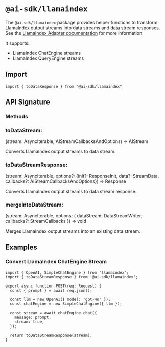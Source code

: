# `@ai-sdk/llamaindex`

The `@ai-sdk/llamaindex` package provides helper functions to transform LlamaIndex output streams into data streams and data stream responses.
See the [LlamaIndex Adapter documentation](/providers/adapters/llamaindex) for more information.

It supports:

- LlamaIndex ChatEngine streams
- LlamaIndex QueryEngine streams

## Import

```
import { toDataResponse } from "@ai-sdk/llamaindex"
```

## API Signature

### Methods

### toDataStream:

(stream: AsyncIterable<EngineResponse>, AIStreamCallbacksAndOptions) => AIStream

Converts LlamaIndex output streams to data stream.

### toDataStreamResponse:

(stream: AsyncIterable<EngineResponse>, options?: {init?: ResponseInit, data?: StreamData, callbacks?: AIStreamCallbacksAndOptions}) => Response

Converts LlamaIndex output streams to data stream response.

### mergeIntoDataStream:

(stream: AsyncIterable<EngineResponse>, options: { dataStream: DataStreamWriter; callbacks?: StreamCallbacks }) => void

Merges LlamaIndex output streams into an existing data stream.

## Examples

### Convert LlamaIndex ChatEngine Stream

```tsx
import { OpenAI, SimpleChatEngine } from 'llamaindex';
import { toDataStreamResponse } from '@ai-sdk/llamaindex';

export async function POST(req: Request) {
  const { prompt } = await req.json();

  const llm = new OpenAI({ model: 'gpt-4o' });
  const chatEngine = new SimpleChatEngine({ llm });

  const stream = await chatEngine.chat({
    message: prompt,
    stream: true,
  });

  return toDataStreamResponse(stream);
}
```
